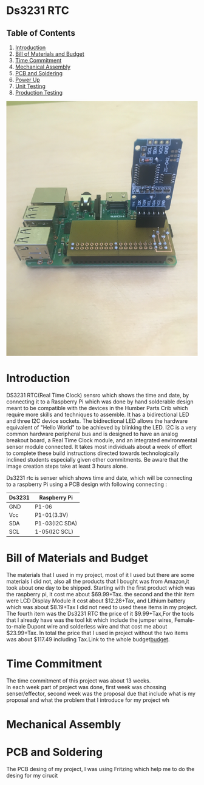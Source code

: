 # Ds3231 RTC 

## Table of Contents
1. [Introduction](#introduction)
2. [Bill of Materials and Budget](#bill-of-Materials-and-Budget)
3. [Time Commitment](#time-Commitment)
4. [Mechanical Assembly](#mechanical-Assembly)
5. [PCB and Soldering](#pCB-and-Soldering)
6. [Power Up](#power-Up)
7. [Unit Testing](#unit-Testing)
8. [Production Testing](#production-Testing)

![IMG_5353](https://raw.githubusercontent.com/rulaone/DS3231/master/IMG_5353.JPG)
# Introduction 

DS3231 RTC(Real Time Clock) sensro which shows the time and date, by connecting it to a Raspberry Pi which was done by hand solderable 
design meant to be compatible with the devices in the Humber Parts Crib which require more skills and techniques to assemble.
It has a bidirectional LED and three I2C device sockets. The bidirectional LED allows the hardware equivalent of "Hello World"
to be achieved by blinking the LED. I2C is a very common hardware peripheral bus and is designed to have an analog breakout
board, a Real Time Clock module, and an integrated environmental sensor module connected. It takes most individuals about a
week of effort to complete these build instructions directed towards technologically inclined students especially given other
commitments. Be aware that the image creation steps take at least 3 hours alone.




Ds3231 rtc is senser which shows time and date, which will be connecting to a raspberry Pi using a PCB design with following connecting :

| Ds3231 | Raspberry Pi |
| --- | --- |
| GND | P1-06 |
| Vcc | P1-01(3.3V) |
| SDA | P1-03(I2C SDA) |
| SCL | 1-05(I2C SCL) |

# Bill of Materials and Budget

The materials that I used in my project, most of it I used but there are some materials I did not, also all the products that I bought was from Amazon,it took about one day to be shipped. Starting with the first product which was the raspberry pi, it cost me about $69.99+Tax. the second and the thir item were LCD Display Module it cost about $12.28+Tax, and Lithium battery which was about $8.19+Tax  I did not need to used these items in my project. The fourth item was the Ds3231 RTC the price of it $9.99+Tax,For the tools that I already have was the tool kit which include the jumper wires, Female-to-male Dupont wire and solderless wire and that cost me about $23.99+Tax. In total the price that I used in project without the two items was about $117.49 including Tax.Link to the whole budget[budget](https://github.com/rulaone/DS3231/blob/master/documentation/budget%20.docx).

# Time Commitment

The time commitment of this project was about 13 weeks.  
In each week part of project was done, first week was chossing senser/effector, second week was the proposal due that include what is my proposal and what the problem that I introduce for my project wh 



# Mechanical Assembly

# PCB and Soldering

The PCB desing of my project, I was using Fritzing which help me to do the desing for my cirucit 
